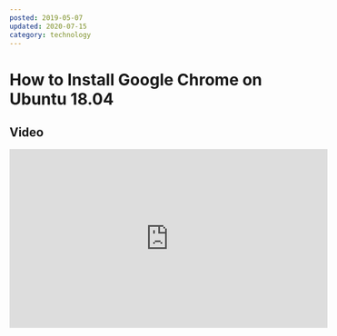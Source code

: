 ```yaml
---
posted: 2019-05-07
updated: 2020-07-15
category: technology
---
```

# How to Install Google Chrome on Ubuntu 18.04

## Video

<iframe width="560" height="315" src="https://www.youtube.com/embed/CfNisispyFo" frameborder="0" allow="accelerometer; autoplay; encrypted-media; gyroscope; picture-in-picture" allowfullscreen></iframe>



